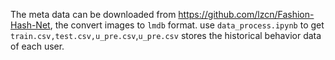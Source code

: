 The meta data can be downloaded from https://github.com/lzcn/Fashion-Hash-Net, the convert images to `lmdb` format.
use `data_process.ipynb` to get `train.csv,test.csv,u_pre.csv`,`u_pre.csv` stores the historical behavior data of each user.
